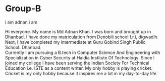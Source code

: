 # Group-B
i am adnan
i am
 <p> Hi everyone. My name is Md Adnan Khan. I was born and brought up in Dhanbad. I have done my matriculation from Denobili school f.r.i, digwadih. Next, I have completed my intermediate at Guru Gobind Singh Public School. Dhanbad.<br> Currently I am pursuing a B.tech in Computer Science And Engineering with Specialization in Cyber Security at Haldia Institute Of Technology. Since I joined my college I have been serving the Indian Society For Technical Education i.e. ISTE as a content writer. My only hobby is playing cricket. Cricket is my only hobby because it inspires me a lot in my day-to-day life.<p>
